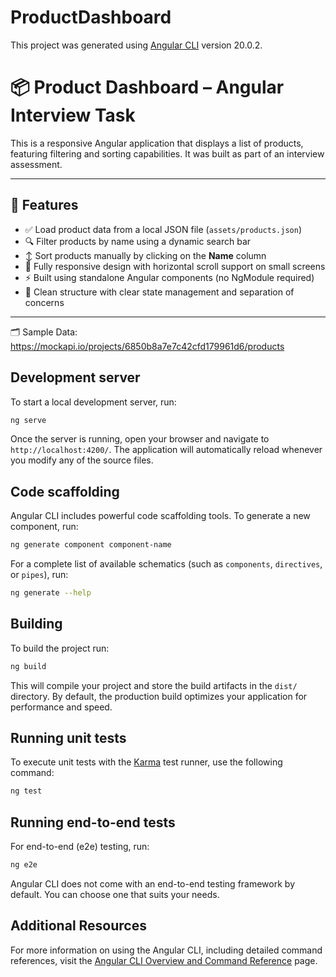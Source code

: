 # ProductDashboard

This project was generated using [Angular CLI](https://github.com/angular/angular-cli) version 20.0.2.

# 📦 Product Dashboard – Angular Interview Task

This is a responsive Angular application that displays a list of products, featuring filtering and sorting capabilities. It was built as part of an interview assessment.

---

## 🚀 Features

- ✅ Load product data from a local JSON file (`assets/products.json`)
- 🔍 Filter products by name using a dynamic search bar
- ↕️ Sort products manually by clicking on the **Name** column
- 📱 Fully responsive design with horizontal scroll support on small screens
- ⚡ Built using standalone Angular components (no NgModule required)
- 🧪 Clean structure with clear state management and separation of concerns

---

🗂 Sample Data:
https://mockapi.io/projects/6850b8a7e7c42cfd179961d6/products

## Development server

To start a local development server, run:

```bash
ng serve
```

Once the server is running, open your browser and navigate to `http://localhost:4200/`. The application will automatically reload whenever you modify any of the source files.

## Code scaffolding

Angular CLI includes powerful code scaffolding tools. To generate a new component, run:

```bash
ng generate component component-name
```

For a complete list of available schematics (such as `components`, `directives`, or `pipes`), run:

```bash
ng generate --help
```

## Building

To build the project run:

```bash
ng build
```

This will compile your project and store the build artifacts in the `dist/` directory. By default, the production build optimizes your application for performance and speed.

## Running unit tests

To execute unit tests with the [Karma](https://karma-runner.github.io) test runner, use the following command:

```bash
ng test
```

## Running end-to-end tests

For end-to-end (e2e) testing, run:

```bash
ng e2e
```

Angular CLI does not come with an end-to-end testing framework by default. You can choose one that suits your needs.

## Additional Resources

For more information on using the Angular CLI, including detailed command references, visit the [Angular CLI Overview and Command Reference](https://angular.dev/tools/cli) page.
